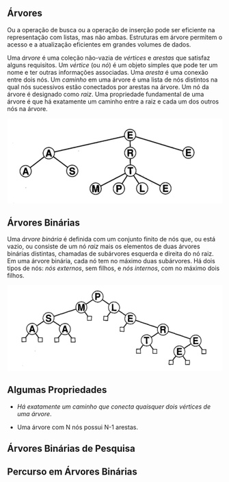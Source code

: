 

## Árvores


Ou a operação de busca ou a operação de inserção pode ser eficiente na representação com listas, mas não ambas. Estruturas em árvore permitem o acesso e a atualização eficientes em grandes volumes de dados.

 
Uma _árvore_ é uma coleção não-vazia de _vértices_ e _arestas_ que satisfaz alguns requisitos. Um _vértice_ (ou _nó_) é um objeto simples que pode ter um nome e ter outras informações associadas. Uma _aresta_ é uma conexão entre dois nós. Um _caminho_ em uma árvore é uma lista de nós distintos na qual nós sucessivos estão conectados por arestas na árvore. Um nó  da árvore é designado como _raiz_. Uma propriedade fundamental de uma árvore é que há exatamente um caminho entre a raiz e cada um dos outros nós na árvore.

![Exemplo 1.](../figs/arvore-s1.png)

## Árvores Binárias 

Uma _árvore binária_ é definida com um conjunto finito de nós que, ou está vazio, ou consiste de um nó _raiz_ mais os elementos de duas árvores binárias distintas, chamadas de subárvores esquerda e direita do nó raiz. Em uma árvore binária, cada nó tem no máximo duas subárvores.
Há dois tipos de nós: _nós externos_, sem filhos, e _nós internos_, com no máximo  dois filhos.

![Exemplo 2.](../figs/arvore-s2.png)


## Algumas Propriedades

+ _Há exatamente um caminho que conecta quaisquer dois vértices de uma árvore_.

+ Uma árvore com N nós possui N-1 arestas.

## Árvores Binárias de Pesquisa



## Percurso em Árvores Binárias




